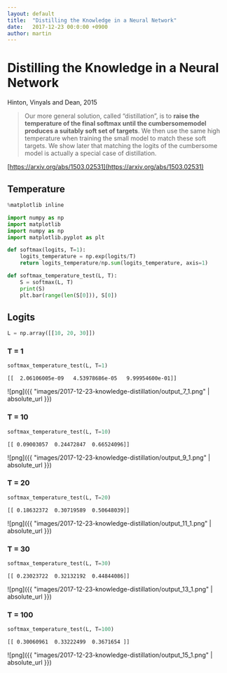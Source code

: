 ```yaml
---
layout: default
title:  "Distilling the Knowledge in a Neural Network"
date:   2017-12-23 00:0:00 +0900
author: martin
---
```


# Distilling the Knowledge in a Neural Network

Hinton, Vinyals and Dean, 2015

> Our more general solution, called “distillation”, is to **raise the temperature of the final softmax until the cumbersomemodel produces a suitably soft set of targets**. We then use the same high temperature when training the small model to match these soft targets. We show later that matching the logits of the cumbersome model is actually a special case of distillation.

[https://arxiv.org/abs/1503.02531](https://arxiv.org/abs/1503.02531)

## Temperature


```python
%matplotlib inline

import numpy as np
import matplotlib
import numpy as np
import matplotlib.pyplot as plt
```


```python
def softmax(logits, T=1):
    logits_temperature = np.exp(logits/T)
    return logits_temperature/np.sum(logits_temperature, axis=1)

def softmax_temperature_test(L, T):
    S = softmax(L, T)
    print(S)
    plt.bar(range(len(S[0])), S[0])
```

## Logits


```python
L = np.array([[10, 20, 30]])
```

### T = 1


```python
softmax_temperature_test(L, T=1)
```

    [[  2.06106005e-09   4.53978686e-05   9.99954600e-01]]



![png]({{ "images/2017-12-23-knowledge-distillation/output_7_1.png" | absolute_url }})


### T = 10


```python
softmax_temperature_test(L, T=10)
```

    [[ 0.09003057  0.24472847  0.66524096]]



![png]({{ "images/2017-12-23-knowledge-distillation/output_9_1.png" | absolute_url }})


### T = 20


```python
softmax_temperature_test(L, T=20)
```

    [[ 0.18632372  0.30719589  0.50648039]]



![png]({{ "images/2017-12-23-knowledge-distillation/output_11_1.png" | absolute_url }})

### T = 30


```python
softmax_temperature_test(L, T=30)
```

    [[ 0.23023722  0.32132192  0.44844086]]



![png]({{ "images/2017-12-23-knowledge-distillation/output_13_1.png" | absolute_url }})


### T = 100


```python
softmax_temperature_test(L, T=100)
```

    [[ 0.30060961  0.33222499  0.3671654 ]]



![png]({{ "images/2017-12-23-knowledge-distillation/output_15_1.png" | absolute_url }})


